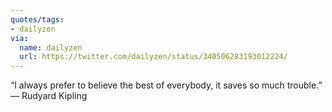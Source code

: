```yaml
---
quotes/tags:
- dailyzen
via:
  name: dailyzen
  url: https://twitter.com/dailyzen/status/340506283193012224/
---
```


“I always prefer to believe the best of everybody, it saves so much trouble.” —   Rudyard Kipling